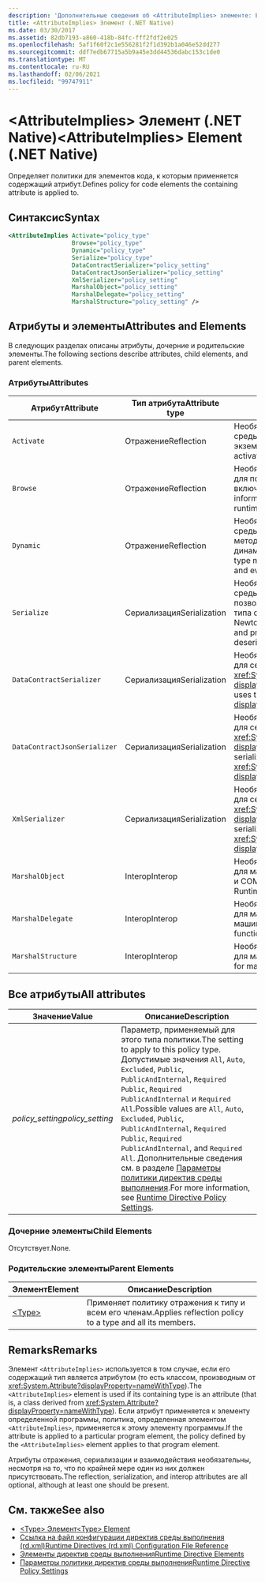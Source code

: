 ```yaml
---
description: 'Дополнительные сведения об <AttributeImplies> элементе: Element (.NET Native)'
title: <AttributeImplies> Элемент (.NET Native)
ms.date: 03/30/2017
ms.assetid: 82db7193-a860-418b-84fc-fff2fdf2e025
ms.openlocfilehash: 5af1f60f2c1e556281f2f1d392b1a046e52dd277
ms.sourcegitcommit: ddf7edb67715a5b9a45e3dd44536dabc153c1de0
ms.translationtype: MT
ms.contentlocale: ru-RU
ms.lasthandoff: 02/06/2021
ms.locfileid: "99747911"
---
```

# <a name="attributeimplies-element-net-native"></a><span data-ttu-id="71d3e-103">\<AttributeImplies> Элемент (.NET Native)</span><span class="sxs-lookup"><span data-stu-id="71d3e-103">\<AttributeImplies> Element (.NET Native)</span></span>

<span data-ttu-id="71d3e-104">Определяет политики для элементов кода, к которым применяется содержащий атрибут.</span><span class="sxs-lookup"><span data-stu-id="71d3e-104">Defines policy for code elements the containing attribute is applied to.</span></span>  
  
## <a name="syntax"></a><span data-ttu-id="71d3e-105">Синтаксис</span><span class="sxs-lookup"><span data-stu-id="71d3e-105">Syntax</span></span>  
  
```xml  
<AttributeImplies Activate="policy_type"  
                  Browse="policy_type"  
                  Dynamic="policy_type"  
                  Serialize="policy_type"
                  DataContractSerializer="policy_setting"  
                  DataContractJsonSerializer="policy_setting"  
                  XmlSerializer="policy_setting"  
                  MarshalObject="policy_setting"  
                  MarshalDelegate="policy_setting"  
                  MarshalStructure="policy_setting" />  
```  
  
## <a name="attributes-and-elements"></a><span data-ttu-id="71d3e-106">Атрибуты и элементы</span><span class="sxs-lookup"><span data-stu-id="71d3e-106">Attributes and Elements</span></span>  

 <span data-ttu-id="71d3e-107">В следующих разделах описаны атрибуты, дочерние и родительские элементы.</span><span class="sxs-lookup"><span data-stu-id="71d3e-107">The following sections describe attributes, child elements, and parent elements.</span></span>  
  
### <a name="attributes"></a><span data-ttu-id="71d3e-108">Атрибуты</span><span class="sxs-lookup"><span data-stu-id="71d3e-108">Attributes</span></span>  
  
|<span data-ttu-id="71d3e-109">Атрибут</span><span class="sxs-lookup"><span data-stu-id="71d3e-109">Attribute</span></span>|<span data-ttu-id="71d3e-110">Тип атрибута</span><span class="sxs-lookup"><span data-stu-id="71d3e-110">Attribute type</span></span>|<span data-ttu-id="71d3e-111">Описание</span><span class="sxs-lookup"><span data-stu-id="71d3e-111">Description</span></span>|  
|---------------|--------------------|-----------------|  
|`Activate`|<span data-ttu-id="71d3e-112">Отражение</span><span class="sxs-lookup"><span data-stu-id="71d3e-112">Reflection</span></span>|<span data-ttu-id="71d3e-113">Необязательный атрибут.</span><span class="sxs-lookup"><span data-stu-id="71d3e-113">Optional attribute.</span></span> <span data-ttu-id="71d3e-114">Управляет доступом среды выполнения к конструкторам для включения активации экземпляров.</span><span class="sxs-lookup"><span data-stu-id="71d3e-114">Controls runtime access to constructors to enable activation of instances.</span></span>|  
|`Browse`|<span data-ttu-id="71d3e-115">Отражение</span><span class="sxs-lookup"><span data-stu-id="71d3e-115">Reflection</span></span>|<span data-ttu-id="71d3e-116">Необязательный атрибут.</span><span class="sxs-lookup"><span data-stu-id="71d3e-116">Optional attribute.</span></span> <span data-ttu-id="71d3e-117">Управляет запросами для получения сведений об элементах программы, но не включает доступ среды выполнения.</span><span class="sxs-lookup"><span data-stu-id="71d3e-117">Controls querying for information about program elements, but does not enable any runtime access.</span></span>|  
|`Dynamic`|<span data-ttu-id="71d3e-118">Отражение</span><span class="sxs-lookup"><span data-stu-id="71d3e-118">Reflection</span></span>|<span data-ttu-id="71d3e-119">Необязательный атрибут.</span><span class="sxs-lookup"><span data-stu-id="71d3e-119">Optional attribute.</span></span> <span data-ttu-id="71d3e-120">Управляет доступом среды выполнения ко всем членам типа, включая конструкторы, методы, поля, свойства и события, чтобы включить динамическое программирование.</span><span class="sxs-lookup"><span data-stu-id="71d3e-120">Controls runtime access to all type members, including constructors, methods, fields, properties, and events, to enable dynamic programming.</span></span>|  
|`Serialize`|<span data-ttu-id="71d3e-121">Сериализация</span><span class="sxs-lookup"><span data-stu-id="71d3e-121">Serialization</span></span>|<span data-ttu-id="71d3e-122">Необязательный атрибут.</span><span class="sxs-lookup"><span data-stu-id="71d3e-122">Optional attribute.</span></span> <span data-ttu-id="71d3e-123">Управляет доступом среды выполнения к конструкторам, полям и свойствам, позволяющим сериализовать и десериализовать экземпляры типа с помощью таких библиотек, как, например, сериализатор Newtonsoft JSON.</span><span class="sxs-lookup"><span data-stu-id="71d3e-123">Controls runtime access to constructors, fields, and properties, to enable type instances to be serialized and deserialized by libraries such as the Newtonsoft JSON serializer.</span></span>|  
|`DataContractSerializer`|<span data-ttu-id="71d3e-124">Сериализация</span><span class="sxs-lookup"><span data-stu-id="71d3e-124">Serialization</span></span>|<span data-ttu-id="71d3e-125">Необязательный атрибут.</span><span class="sxs-lookup"><span data-stu-id="71d3e-125">Optional attribute.</span></span> <span data-ttu-id="71d3e-126">Определяет политику для сериализации, в которой используется класс <xref:System.Runtime.Serialization.DataContractSerializer?displayProperty=nameWithType>.</span><span class="sxs-lookup"><span data-stu-id="71d3e-126">Controls policy for serialization that uses the <xref:System.Runtime.Serialization.DataContractSerializer?displayProperty=nameWithType> class.</span></span>|  
|`DataContractJsonSerializer`|<span data-ttu-id="71d3e-127">Сериализация</span><span class="sxs-lookup"><span data-stu-id="71d3e-127">Serialization</span></span>|<span data-ttu-id="71d3e-128">Необязательный атрибут.</span><span class="sxs-lookup"><span data-stu-id="71d3e-128">Optional attribute.</span></span> <span data-ttu-id="71d3e-129">Определяет политику для сериализации JSON, в которой используется класс <xref:System.Runtime.Serialization.Json.DataContractJsonSerializer?displayProperty=nameWithType>.</span><span class="sxs-lookup"><span data-stu-id="71d3e-129">Controls policy for JSON serialization that uses the <xref:System.Runtime.Serialization.Json.DataContractJsonSerializer?displayProperty=nameWithType> class.</span></span>|  
|`XmlSerializer`|<span data-ttu-id="71d3e-130">Сериализация</span><span class="sxs-lookup"><span data-stu-id="71d3e-130">Serialization</span></span>|<span data-ttu-id="71d3e-131">Необязательный атрибут.</span><span class="sxs-lookup"><span data-stu-id="71d3e-131">Optional attribute.</span></span> <span data-ttu-id="71d3e-132">Определяет политику для сериализации XML, в которой используется класс <xref:System.Xml.Serialization.XmlSerializer?displayProperty=nameWithType>.</span><span class="sxs-lookup"><span data-stu-id="71d3e-132">Controls policy for XML serialization that uses the <xref:System.Xml.Serialization.XmlSerializer?displayProperty=nameWithType> class.</span></span>|  
|`MarshalObject`|<span data-ttu-id="71d3e-133">Interop</span><span class="sxs-lookup"><span data-stu-id="71d3e-133">Interop</span></span>|<span data-ttu-id="71d3e-134">Необязательный атрибут.</span><span class="sxs-lookup"><span data-stu-id="71d3e-134">Optional attribute.</span></span> <span data-ttu-id="71d3e-135">Определяет политику для маршалинга ссылочных типов в среды выполнения Windows и COM.</span><span class="sxs-lookup"><span data-stu-id="71d3e-135">Controls policy for marshaling reference types to Windows Runtime and COM.</span></span>|  
|`MarshalDelegate`|<span data-ttu-id="71d3e-136">Interop</span><span class="sxs-lookup"><span data-stu-id="71d3e-136">Interop</span></span>|<span data-ttu-id="71d3e-137">Необязательный атрибут.</span><span class="sxs-lookup"><span data-stu-id="71d3e-137">Optional attribute.</span></span> <span data-ttu-id="71d3e-138">Определяет политики для маршалинга типов делегатов как указателей функции на машинный код.</span><span class="sxs-lookup"><span data-stu-id="71d3e-138">Controls policy for marshaling delegate types as function pointers to native code.</span></span>|  
|`MarshalStructure`|<span data-ttu-id="71d3e-139">Interop</span><span class="sxs-lookup"><span data-stu-id="71d3e-139">Interop</span></span>|<span data-ttu-id="71d3e-140">Необязательный атрибут.</span><span class="sxs-lookup"><span data-stu-id="71d3e-140">Optional attribute.</span></span> <span data-ttu-id="71d3e-141">Определяет политики для маршалинга типов значений в машинный код.</span><span class="sxs-lookup"><span data-stu-id="71d3e-141">Controls policy for marshaling value types to native code.</span></span>|  
  
## <a name="all-attributes"></a><span data-ttu-id="71d3e-142">Все атрибуты</span><span class="sxs-lookup"><span data-stu-id="71d3e-142">All attributes</span></span>  
  
|<span data-ttu-id="71d3e-143">Значение</span><span class="sxs-lookup"><span data-stu-id="71d3e-143">Value</span></span>|<span data-ttu-id="71d3e-144">Описание</span><span class="sxs-lookup"><span data-stu-id="71d3e-144">Description</span></span>|  
|-----------|-----------------|  
|<span data-ttu-id="71d3e-145">*policy_setting*</span><span class="sxs-lookup"><span data-stu-id="71d3e-145">*policy_setting*</span></span>|<span data-ttu-id="71d3e-146">Параметр, применяемый для этого типа политики.</span><span class="sxs-lookup"><span data-stu-id="71d3e-146">The setting to apply to this policy type.</span></span> <span data-ttu-id="71d3e-147">Допустимые значения `All`, `Auto`, `Excluded`, `Public`, `PublicAndInternal`, `Required Public`, `Required PublicAndInternal` и `Required All`.</span><span class="sxs-lookup"><span data-stu-id="71d3e-147">Possible values are `All`, `Auto`, `Excluded`, `Public`, `PublicAndInternal`, `Required Public`, `Required PublicAndInternal`, and `Required All`.</span></span> <span data-ttu-id="71d3e-148">Дополнительные сведения см. в разделе [Параметры политики директив среды выполнения](runtime-directive-policy-settings.md).</span><span class="sxs-lookup"><span data-stu-id="71d3e-148">For more information, see [Runtime Directive Policy Settings](runtime-directive-policy-settings.md).</span></span>|  
  
### <a name="child-elements"></a><span data-ttu-id="71d3e-149">Дочерние элементы</span><span class="sxs-lookup"><span data-stu-id="71d3e-149">Child Elements</span></span>  

 <span data-ttu-id="71d3e-150">Отсутствует.</span><span class="sxs-lookup"><span data-stu-id="71d3e-150">None.</span></span>  
  
### <a name="parent-elements"></a><span data-ttu-id="71d3e-151">Родительские элементы</span><span class="sxs-lookup"><span data-stu-id="71d3e-151">Parent Elements</span></span>  
  
|<span data-ttu-id="71d3e-152">Элемент</span><span class="sxs-lookup"><span data-stu-id="71d3e-152">Element</span></span>|<span data-ttu-id="71d3e-153">Описание</span><span class="sxs-lookup"><span data-stu-id="71d3e-153">Description</span></span>|  
|-------------|-----------------|  
|[\<Type>](type-element-net-native.md)|<span data-ttu-id="71d3e-154">Применяет политику отражения к типу и всем его членам.</span><span class="sxs-lookup"><span data-stu-id="71d3e-154">Applies reflection policy to a type and all its members.</span></span>|  
  
## <a name="remarks"></a><span data-ttu-id="71d3e-155">Remarks</span><span class="sxs-lookup"><span data-stu-id="71d3e-155">Remarks</span></span>  

 <span data-ttu-id="71d3e-156">Элемент `<AttributeImplies>` используется в том случае, если его содержащий тип является атрибутом (то есть классом, производным от <xref:System.Attribute?displayProperty=nameWithType>).</span><span class="sxs-lookup"><span data-stu-id="71d3e-156">The `<AttributeImplies>` element is used if its containing type is an attribute (that is, a class derived from <xref:System.Attribute?displayProperty=nameWithType>).</span></span> <span data-ttu-id="71d3e-157">Если атрибут применяется к элементу определенной программы, политика, определенная элементом `<AttributeImplies>`, применяется к этому элементу программы.</span><span class="sxs-lookup"><span data-stu-id="71d3e-157">If the attribute is applied to a particular program element, the policy defined by the `<AttributeImplies>` element applies to that program element.</span></span>  
  
 <span data-ttu-id="71d3e-158">Атрибуты отражения, сериализации и взаимодействия необязательны, несмотря на то, что по крайней мере один из них должен присутствовать.</span><span class="sxs-lookup"><span data-stu-id="71d3e-158">The reflection, serialization, and interop attributes are all optional, although at least one should be present.</span></span>  
  
## <a name="see-also"></a><span data-ttu-id="71d3e-159">См. также</span><span class="sxs-lookup"><span data-stu-id="71d3e-159">See also</span></span>

- [<span data-ttu-id="71d3e-160">\<Type> Элемент</span><span class="sxs-lookup"><span data-stu-id="71d3e-160">\<Type> Element</span></span>](type-element-net-native.md)
- [<span data-ttu-id="71d3e-161">Ссылка на файл конфигурации директив среды выполнения (rd.xml)</span><span class="sxs-lookup"><span data-stu-id="71d3e-161">Runtime Directives (rd.xml) Configuration File Reference</span></span>](runtime-directives-rd-xml-configuration-file-reference.md)
- [<span data-ttu-id="71d3e-162">Элементы директив среды выполнения</span><span class="sxs-lookup"><span data-stu-id="71d3e-162">Runtime Directive Elements</span></span>](runtime-directive-elements.md)
- [<span data-ttu-id="71d3e-163">Параметры политики директив среды выполнения</span><span class="sxs-lookup"><span data-stu-id="71d3e-163">Runtime Directive Policy Settings</span></span>](runtime-directive-policy-settings.md)
